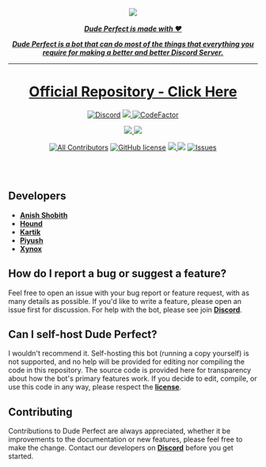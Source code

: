 <!--Copyright 2019 Arindam Hazra aka Xynox <https://arindamz.github.io/>

Licensed under the Apache License, Version 2.0(the "License");
you may not use this file except in compliance with the License.
You may obtain a copy of the License at

http://www.apache.org/licenses/LICENSE-2.0
 
Unless required by applicable law or agreed to in writing, software
distributed under the License is distributed on an "AS IS" BASIS,
    WITHOUT WARRANTIES OR CONDITIONS OF ANY KIND, either express or implied.
    See the License for the specific language governing permissions and
limitations under the License.
-->
<div align="center">
    <a href ="https://github.com/Dude-Perfect-Discord-Bot/Dude-Perfect"><img src="https://cdn.discordapp.com/attachments/748774519707009055/770662369109213244/PicsArt_10-27-08.26.56.png" align="center">
  <br>
  <br>
    <strong> <i>Dude Perfect is made with ❤️

Dude Perfect is a bot that can do most of the things that everything you require for making a better and better Discord Server.</i></strong>
  <hr>
 
 # Official Repository - [**Click Here**](https://github.com/Dude-Perfect-Discord-Bot/Dude-Perfect)
<!-- Bot stats

[![Status](https://top.gg/api/widget/status/486232921078890501.svg?noavatar=true)](https://top.gg/bot/486232921078890501) [![Servers](https://top.gg/api/widget/servers/486232921078890501.svg?noavatar=true)](https://top.gg/bot/486232921078890501) [![Upvotes](https://top.gg/api/widget/upvotes/486232921078890501.svg?noavatar=true)](https://top.gg/bot/486232921078890501) [![Library](https://top.gg/api/widget/lib/486232921078890501.svg?noavatar=true)](https://top.gg/bot/486232921078890501) [![Owner](https://top.gg/api/widget/owner/486232921078890501.svg?noavatar=true)](https://top.gg/bot/486232921078890501)

-->
<!--->

<!-- Code stats p1-->
[![Discord](https://discord.com/api/guilds/748808130946793483/embed.png)](https://discord.gg/) <a href ="https://github.com/Dude-Perfect-Discord-Bot/Dude-Perfect"><img src = "https://img.shields.io/badge/Dude Perfect Version-V 2.1.4-orange.svg?noavatar=true?style=plastic&maxAge=300"> [![CodeFactor](https://www.codefactor.io/repository/github/dude-perfect-discord-bot/dude-perfect/badge?s=689925b831cd5deff1e28b8bced1dab3645820e8)](https://www.codefactor.io/repository/github/dude-perfect-discord-bot/dude-perfect)

<!-- Code stats p2-->
<a href ="http://discord.js.org"><img src = "https://img.shields.io/badge/Discord.js-Version--Stable-blue.svg?noavatar=true?style=plastic&maxAge=300"> <a href ="https://discord-akairo.github.io/"><img src = "https://img.shields.io/badge/Discordakairo-Version--Stable-blue.svg?noavatar=true?style=plastic&maxAge=300">  

<!-- Repo stats--> 
[![All Contributors](https://img.shields.io/badge/Developers-5-orange.svg?style=flat)](#developers) [![GitHub license](https://img.shields.io/github/license/Dude-Perfect-Discord-Bot/Dude-Perfect.svg)](https://github.com/Dude-Perfect-Discord-Bot/Dude-Perfect/blob/main/LICENSE) <a href ="https://github.com/Dude-Perfect-Discord-Bot/Dude-Perfect"><img src="https://img.shields.io/github/languages/top/Dude-Perfect-Discord-Bot/Dude-Perfect?noavatar=true?style=plastic&maxAge=300"> 
<a href="https://github.com/Dude-Perfect-Discord-Bot/Dude-Perfect"><img src="https://img.shields.io/github/issues-pr/Dude-Perfect-Discord-Bot/Dude-Perfect.svg?noavatar=true?style=plastic&maxAge=300"></a> <a href="https://github.com/Dude-Perfect-Discord-Bot/Dude-Perfect/issues"> <img src="https://img.shields.io/github/issues/Dude-Perfect-Discord-Bot/Dude-Perfect?noavatar=true?style=plastic&maxAge=300" alt="Issues">
</a>

<br>
<br>

</div>

## Developers 
- [**Anish Shobith**](https://github.com/Anish-Shobith)
- [**Hound**](https://github.com/Warrior-hound)
- [**Kartik**](https://github.com/OfficialKartik)
- [**Piyush**](https://github.com/officialpiyush)
- [**Xynox**](https://github.com/XynoxTheDev)

## How do I report a bug or suggest a feature?
Feel free to open an issue with your bug report or feature request, with as many details as possible. If you'd like to write a feature, please open an issue first for discussion. For help with the bot, please see join [**Discord**](https://discord.gg/ZzbZpdw).

## Can I self-host Dude Perfect?
I wouldn't recommend it. Self-hosting this bot (running a copy yourself) is not supported, and no help will be provided for editing nor compiling the code in this repository. The source code is provided here for transparency about how the bot's primary features work. If you decide to edit, compile, or use this code in any way, please respect the [**license**](https://github.com/Dude-Perfect-Discord-Bot/Dude-Perfect/blob/main/LICENSE).

## Contributing
Contributions to Dude Perfect are always appreciated, whether it be improvements to the documentation or new features, please feel free to make the change. Contact our developers on  [**Discord**](https://discord.gg/ZzbZpdw) before you get started.
